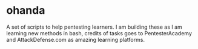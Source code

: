 # ohanda
A set of scripts to help pentesting learners. I am building these as I am learning new methods in bash, credits of tasks goes to PentesterAcademy and AttackDefense.com as amazing learning platforms. 
